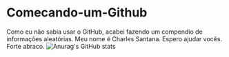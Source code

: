 # Comecando-um-Github
Como eu não sabia usar o GitHub, acabei fazendo um compendio de informações aleatórias. 
Meu nome é Charles Santana. Espero ajudar vocẽs. 
Forte abraco.
![Anurag's GitHub stats](https://github-readme-stats.vercel.app/api?username=charlessantana&show_icons=true&theme=radical)

